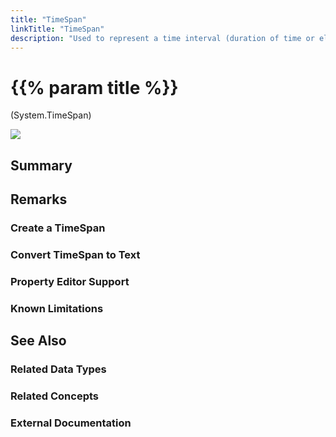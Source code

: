 ```yaml
---
title: "TimeSpan"
linkTitle: "TimeSpan"
description: "Used to represent a time interval (duration of time or elapsed time) that is measured as a positive or negative number of `days`, `hours`, `minutes`, `seconds`, and `milliseconds`. It can be used wherever a `TimePeriod` is expected, and wll be converted to a `TimePeriod` automatically."
---
```


# {{% param title %}}

<p class="namespace">(System.TimeSpan)</p>

<img src="/images/work-in-progress.jpg">

## Summary

## Remarks

### Create a TimeSpan

### Convert TimeSpan to Text

### Property Editor Support

### Known Limitations

## See Also

### Related Data Types

### Related Concepts

### External Documentation

